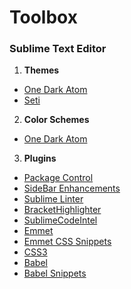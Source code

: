 # Toolbox

### Sublime Text Editor
1. **Themes**
  * [One Dark Atom](https://packagecontrol.io/packages/One%20Dark%20Material%20-%20Theme)
  * [Seti](https://packagecontrol.io/packages/Seti_UI)
2. **Color Schemes**
  * [One Dark Atom](https://packagecontrol.io/packages/One%20Dark%20Color%20Scheme)
3. **Plugins**
  * [Package Control](https://packagecontrol.io/packages/Package%20Control)
  * [SideBar Enhancements](https://packagecontrol.io/packages/SideBarEnhancements)
  * [Sublime Linter](https://packagecontrol.io/packages/SublimeLinter)
  * [BracketHighlighter](https://packagecontrol.io/packages/BracketHighlighter)
  * [SublimeCodeIntel](https://packagecontrol.io/packages/SublimeCodeIntel)
  * [Emmet](https://packagecontrol.io/packages/Emmet)
  * [Emmet CSS Snippets](https://packagecontrol.io/packages/Emmet%20Css%20Snippets)
  * [CSS3](https://packagecontrol.io/packages/CSS3)
  * [Babel](https://packagecontrol.io/packages/Babel)
  * [Babel Snippets](https://packagecontrol.io/packages/Babel%20Snippets)
